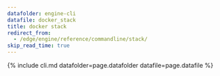 ```yaml
---
datafolder: engine-cli
datafile: docker_stack
title: docker stack
redirect_from:
  - /edge/engine/reference/commandline/stack/
skip_read_time: true
---
```

<!--
This page is automatically generated from Docker's source code. If you want to
suggest a change to the text that appears here, open a ticket or pull request
in the source repository on GitHub:

https://github.com/docker/cli
-->

{% include cli.md datafolder=page.datafolder datafile=page.datafile %}
